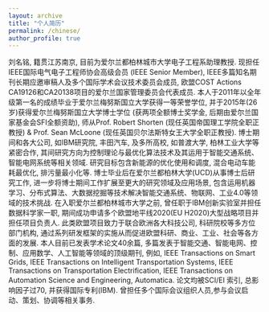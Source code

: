 ```yaml
---
layout: archive
title: "个人简历"
permalink: /chinese/
author_profile: true
---
```


刘名铭, 籍贯江苏南京, 目前为爱尔兰都柏林城市大学电子工程系助理教授. 现担任IEEE国际电气电子工程师协会高级会员 (IEEE Senior Member), IEEE多篇知名期刊长期应邀审稿人及多个国际学术会议技术委员会成员, 欧盟COST Actions CA19126和CA20138项目的爱尔兰国家管理委员会代表成员.
本人于2011年以全年级第一名的成绩毕业于爱尔兰梅努斯国立大学获得一等荣誉学位, 并于2015年(26岁)获得爱尔兰梅努斯国立大学博士学位 (获两项全额博士奖学金, 后期由爱尔兰国家基金会SFI全额资助), 师从Prof. Robert Shorten (现任英国帝国理工学院全职正教授) & Prof. Sean McLoone (现任英国贝尔法斯特女王大学全职正教授). 博士期间和各大公司, 如IBM研究院, 丰田汽车, 及多所高校, 如普渡大学, 柏林工业大学等紧密合作, 其间研究方向为控制理论与最优化算法技术及其运用于智能交通系统、智能电网系统等相关领域. 研究目标包含新能源的优化使用和调度, 混合电动车能耗最优化, 排污量最小化等.
博士毕业后在爱尔兰都柏林大学(UCD)从事博士后研究工作, 进一步将博士期间工作扩展至更大的研究领域及应用场景, 包含运用机器学习、分布式算法、大数据挖掘等技术解决智能交通系统、物联网、工业4.0等领域的技术挑战. 在入职爱尔兰都柏林城市大学之前, 曾任职于IBM创新实验室并担任数据科学家一职, 期间成功申请多个欧盟地平线2020(EU H2020)大型战略项目并担任项目负责人. 此类欧盟项目致力于联合欧洲各大科技公司, 科研院校等多方位部门机构, 通过系列研发框架的实施从而促进欧盟科研、商业、工业、社会等各方面的发展. 本人目前已发表学术论文40余篇, 多篇发表于智能交通、智能电网、控制、应用数学、人工智能等领域的顶级期刊, 例如, IEEE Transactions on Smart Grids, IEEE Transactions on Intelligent Transportation Systems, IEEE Transactions on Transportation Electrification, IEEE Transactions on Automation Science and Engineering, Automatica. 论文均被SCI/EI 索引, 总影响因子过70, 并获得国际专利(IBM).
曾担任多个国际会议组织人员,参与会议启动、策划、协调等相关事务.




